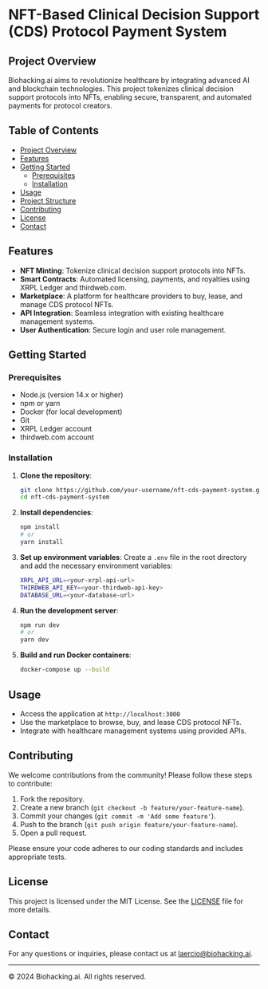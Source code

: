 # NFT-Based Clinical Decision Support (CDS) Protocol Payment System

## Project Overview
Biohacking.ai aims to revolutionize healthcare by integrating advanced AI and blockchain technologies. This project tokenizes clinical decision support protocols into NFTs, enabling secure, transparent, and automated payments for protocol creators. 

## Table of Contents
- [Project Overview](#project-overview)
- [Features](#features)
- [Getting Started](#getting-started)
  - [Prerequisites](#prerequisites)
  - [Installation](#installation)
- [Usage](#usage)
- [Project Structure](#project-structure)
- [Contributing](#contributing)
- [License](#license)
- [Contact](#contact)

## Features
- **NFT Minting**: Tokenize clinical decision support protocols into NFTs.
- **Smart Contracts**: Automated licensing, payments, and royalties using XRPL Ledger and thirdweb.com.
- **Marketplace**: A platform for healthcare providers to buy, lease, and manage CDS protocol NFTs.
- **API Integration**: Seamless integration with existing healthcare management systems.
- **User Authentication**: Secure login and user role management.

## Getting Started

### Prerequisites
- Node.js (version 14.x or higher)
- npm or yarn
- Docker (for local development)
- Git
- XRPL Ledger account
- thirdweb.com account

### Installation

1. **Clone the repository**:
    ```bash
    git clone https://github.com/your-username/nft-cds-payment-system.git
    cd nft-cds-payment-system
    ```

2. **Install dependencies**:
    ```bash
    npm install
    # or
    yarn install
    ```

3. **Set up environment variables**:
    Create a `.env` file in the root directory and add the necessary environment variables:
    ```bash
    XRPL_API_URL=<your-xrpl-api-url>
    THIRDWEB_API_KEY=<your-thirdweb-api-key>
    DATABASE_URL=<your-database-url>
    ```

4. **Run the development server**:
    ```bash
    npm run dev
    # or
    yarn dev
    ```

5. **Build and run Docker containers**:
    ```bash
    docker-compose up --build
    ```

## Usage
- Access the application at `http://localhost:3000`
- Use the marketplace to browse, buy, and lease CDS protocol NFTs.
- Integrate with healthcare management systems using provided APIs.


## Contributing
We welcome contributions from the community! Please follow these steps to contribute:

1. Fork the repository.
2. Create a new branch (`git checkout -b feature/your-feature-name`).
3. Commit your changes (`git commit -m 'Add some feature'`).
4. Push to the branch (`git push origin feature/your-feature-name`).
5. Open a pull request.

Please ensure your code adheres to our coding standards and includes appropriate tests.

## License
This project is licensed under the MIT License. See the [LICENSE](LICENSE) file for more details.

## Contact
For any questions or inquiries, please contact us at laercio@biohacking.ai.

---

© 2024 Biohacking.ai. All rights reserved.
